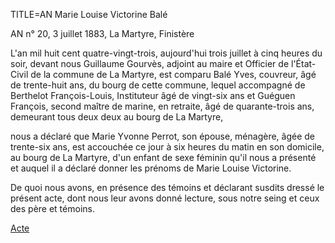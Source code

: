 TITLE=AN Marie Louise Victorine Balé

AN n° 20, 3 juillet 1883, La Martyre, Finistère

L'an mil huit cent quatre-vingt-trois, aujourd'hui trois juillet à cinq heures du soir, devant nous Guillaume Gourvès, adjoint au maire et Officier de l'État-Civil de la commune de La Martyre, est comparu Balé Yves, couvreur, âgé de trente-huit ans, du bourg de cette commune, lequel accompagné de Berthelot François-Louis, Instituteur âgé de vingt-six ans et Guéguen François, second maître de marine, en retraite, âgé de quarante-trois ans, demeurant tous deux deux au bourg de La Martyre,

nous a déclaré que Marie Yvonne Perrot, son épouse, ménagère, âgée de trente-six ans, est accouchée ce jour à six heures du matin en son domicile, au bourg de La Martyre, d'un enfant de sexe féminin qu'il nous a présenté et auquel il a déclaré donner les prénoms de Marie Louise Victorine.

De quoi nous avons, en présence des témoins et déclarant susdits dressé le présent acte, dont nous leur avons donné lecture, sous notre seing et ceux des père et témoins.

<a href="jdecang.github.io/gen/la_martyre/media/1883_0703_AN_marie_louise_victorine_bale.jpg">Acte</a>
